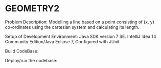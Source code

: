 # GEOMETRY2

Problem Description: Modelling a line based on a point consisting of (x, y) co-ordinates using the cartesian system
and calculating its length.

Setup of Development Environment: Java SDK version 7 SE.
                                  IntelliJ Idea 14 Community Edition/Java Eclipse 7, Configured with JUnit.


Build CodeBase:


Deploy/run the codebase:


